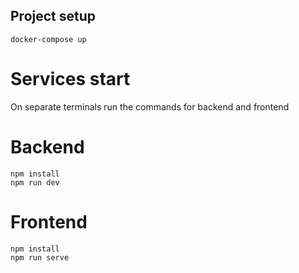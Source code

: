 ## Project setup

```
docker-compose up
```

# Services start

On separate terminals run the commands for backend and frontend

# Backend

```
npm install
npm run dev
```

# Frontend

```
npm install
npm run serve
```
